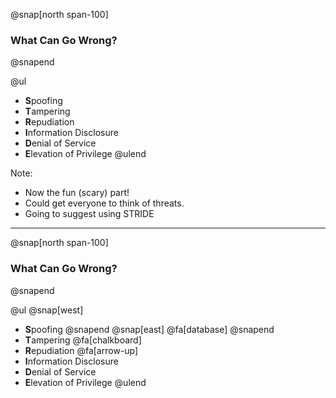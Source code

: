 @snap[north span-100]
### What Can Go Wrong?
@snapend

@ul
- **S**poofing
- **T**ampering
- **R**epudiation
- **I**nformation Disclosure
- **D**enial of Service
- **E**levation of Privilege
@ulend

Note:
- Now the fun (scary) part!
- Could get everyone to think of threats.
- Going to suggest using STRIDE

---

@snap[north span-100]
### What Can Go Wrong?
@snapend

@ul
@snap[west]
- **S**poofing
@snapend
@snap[east]
@fa[database]
@snapend
- **T**ampering @fa[chalkboard]
- **R**epudiation @fa[arrow-up]
- **I**nformation Disclosure
- **D**enial of Service
- **E**levation of Privilege
@ulend

